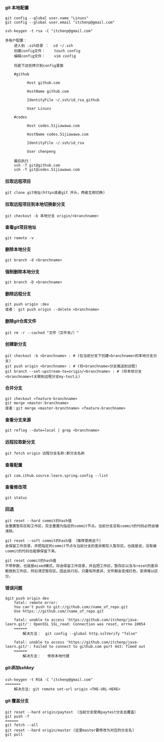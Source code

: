 #### git 本地配置
    git config --global user.name "Linuxs"
    git config --global user.email "itchenp@gmail.com"
    
    ssh-keygen -t rsa -C "itchenp@gmail.com"

    多账户配置：
        进入到 .ssh目录 ：  cd ~/.ssh
        创建config文件：    touch config
        编辑config文件：    vim config
        
        将底下这些拷贝到config里面
    
        #github
        
              Host github.com   
        
              HostName github.com
        
              IdentityFile ~/.ssh/id_rsa_github
        
              User Linuxs
        
        #codes
        
              Host codes.51jiawawa.com
        
              HostName codes.51jiawawa.com
        
              IdentityFile ~/.ssh/id_rsa
        
              User chenpeng
        
        最后执行：
        ssh -T git@github.com
        ssh -T git@codes.51jiawawa.com

#### 拉取远程项目
    git clone git地址(https或者git 开头，两者互相切换)
#### 拉取远程项目到本地切换新分支
    git checkout -b 本地分支 origin/<branchname>
#### 查看git项目地址
    git remote -v
#### 删除本地分支
    git branch -d <branchname>
#### 强制删除本地分支
    git branch -D <branchname>
#### 删除远程分支
    git push origin :dev
    或者： git push origin --delete <branchname>
#### 删除git仓库文件
    git rm -r --cached "文件（文件夹/）"
#### 创建新分支
    git checkout -b <branchname> : # (在当前分支下创建<branchname>的本地分支分支)
    git push origin <branchname> : # (将<branchname>分支推送到远程)
    git branch --set-upstream-to=origin/<branchname> : # (将本地分支<branchname>t关联到远程分支my-test上)
#### 合并分支
    git checkout <feature-branchname>
    git merge <master-branchname>
    或者：git merge <master-branchname> <feature-branchname>
#### 查看分支来源
    git reflog --date=local | grep <branchname>
#### 远程拉取新分支
    git fetch origin 远程分支名称:新分支名称
#### 查看配置
    git com.ithub.source.learn.spring.config --list
#### 查看修改项
    git status
#### 回退
    git reset --hard commit的hash值
    会重置暂存区和工作区，完全重置为指定的commit节点。当前分支没有commit的代码必然会被清除。

    git reset --soft commit的hash值 （推荐使用这个）
    会保留工作目录，并把指定的commit节点与当前分支的差异都存入暂存区。也就是说，没有被commit的代码也能够保留下来。

    git reset commit的hash值
    不带参数，也就是mixed模式。将会保留工作目录，并且把工作区，暂存区以及与reset的差异都放到工作区，然后清空暂存区。因此执行后，只要有所差异，文件都会变成红色，变得难以区分。

#### 错误问题
    $git push origin dev
        fatal: remote error:
        You can't push to git://github.com//name_of_repo.git
        Use https:://github.com//name_of_repo.git
        
        fatal: unable to access 'https://github.com/itchenp/java-learn.git/': OpenSSL SSL_read: Connection was reset, errno 10054
        ======
            解决方法：  git config --global http.sslVerify "false"
        
        fatal: unable to access 'https://github.com/itchenp/java-learn.git/': Failed to connect to github.com port 443: Timed out
        ======
            解决方法：   修改本地代理
    


##### git添加sshkey
    ssh-keygen -t RSA -C "itchenp@gmail.com"
    =======
        解决方法: git remote set-url origin <THE-URL-HERE>
    
#### git 覆盖分支
    git reset --hard origin/paytest （当前分支使用paytest分支去覆盖）
    git push -f  
    ======
    git fetch --all
    git reset --hard origin/master (这里master要修改为对应的分支名)
    git pull
    


